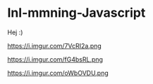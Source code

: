 # Inl-mmning-Javascript
Hej :)

https://i.imgur.com/7VcRI2a.png

https://i.imgur.com/fG4bsRL.png

https://i.imgur.com/oWbOVDU.png
